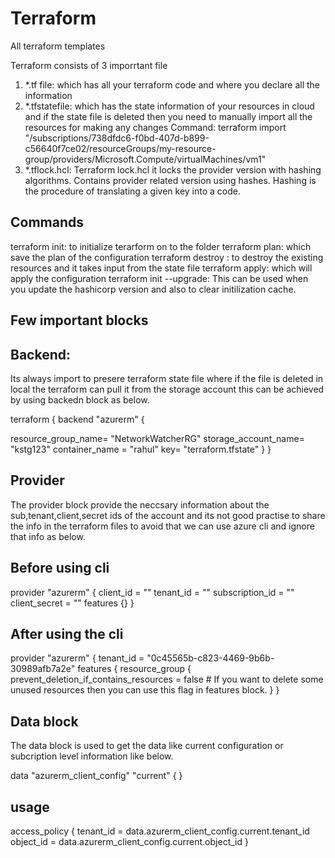 # Terraform
All terraform templates

Terraform consists of 3 imporrtant file

1) *.tf file: which has all your terraform code and where you declare all the information
2) *.tfstatefile: which has the state information of your resources in cloud and if the state file is deleted then you need to manually import all the resources for making any changes
Command: terraform import "/subscriptions/738dfdc6-f0bd-407d-b899-c56640f7ce02/resourceGroups/my-resource-group/providers/Microsoft.Compute/virtualMachines/vm1"
3) *.tflock.hcl: Terraform lock.hcl it locks the provider version with hashing algorithms. Contains provider related version using hashes. Hashing is the procedure of translating a given key into a code.


Commands
-----------
terraform init: to initialize terarform on to the folder
terraform plan: which save the plan of the configuration
terraform destroy : to destroy the existing resources and it takes input from the state file
terraform apply: which will apply the configuration
terraform init --upgrade: This can be used when you update the hashicorp version and also to clear initilization cache.

 Few important blocks
------------------------

Backend:
------------
Its always import to presere terraform state file where if the file is deleted in local the terraform can pull it from the storage account this can be achieved by using backedn block as below.

terraform {
 backend "azurerm" {

 resource_group_name= "NetworkWatcherRG"
storage_account_name= "kstg123"
container_name = "rahul"
key= "terraform.tfstate"
 }
}

Provider
----------
The provider block provide the neccsary information about the sub,tenant,client,secret ids of the account and its not good practise to share the info in the terraform files to avoid that we can use azure cli and ignore that info as below.

Before using cli
---------------


provider "azurerm" {
  client_id       = "" 
  tenant_id       = ""
  subscription_id = ""
  client_secret   = ""
  features {}
}

After using the cli
---------------------

provider "azurerm" {
  tenant_id = "0c45565b-c823-4469-9b6b-30989afb7a2e"
  features {
    resource_group {
      prevent_deletion_if_contains_resources = false   # If you want to delete some unused resources then you can use this flag in features block.
   }
  }


Data block
--------------
The data block is used to get the data like current configuration or subcription level information like below.

data "azurerm_client_config" "current" {
}

usage
---------
access_policy {
    tenant_id = data.azurerm_client_config.current.tenant_id
    object_id = data.azurerm_client_config.current.object_id
}
